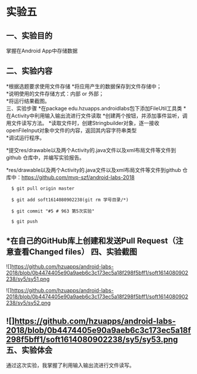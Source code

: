 实验五
=
一、实验目的
-
掌握在Android App中存储数据
  
二、实验内容
-
*根据选题要求使用文件存储
*将应用产生的数据保存到文件存储中；<br>
*说明使用的文件存储方式：内部 or 外部；<br>
*将运行结果截图。<br>
三、实验步骤
*在package edu.hzuapps.androidlabs包下添加FileUtil工具类
*在Activity中利用输入输出流进行文件读取
*创建两个按钮，并添加事件监听，调用文件读写方法。
*读取文件时，创建Stringbuilder对象，逐一接收openFileInput对象中文件的内容，返回其内容字符串类型 <br>
*调试运行程序。

*提交res/drawable以及两个Activity的.java文件以及xml布局文件等文件到github 仓库中，并编写实验报告。

*res/drawable以及两个Activity的.java文件以及xml布局文件等文件到github 仓库中：https://github.com/mvp-szf/android-labs-2018
  
      $ git pull origin master
      
      $ git add soft1614080902238(git rm 学号目录/*)
      
      $ git commit "#5 # 963 第5次实验"
      
      $ git push

*在自己的GitHub库上创建和发送Pull Request（注意查看Changed files）
四、实验截图
-

![]https://github.com/hzuapps/android-labs-2018/blob/0b4474405e90a9aeb6c3c173ec5a18f298f5bff1/soft1614080902238/sy5/sy51.png

![]https://github.com/hzuapps/android-labs-2018/blob/0b4474405e90a9aeb6c3c173ec5a18f298f5bff1/soft1614080902238/sy5/sy52.png

![]https://github.com/hzuapps/android-labs-2018/blob/0b4474405e90a9aeb6c3c173ec5a18f298f5bff1/soft1614080902238/sy5/sy53.png
五、实验体会
-
通过这次实验，我掌握了利用输入输出流进行文件读写。
